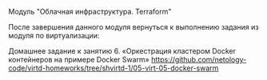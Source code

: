 Модуль "Облачная инфраструктура. Terraform"

После завершения данного модуля вернуться к выполнению задания из модуля по виртуализации:

Домашнее задание к занятию 6. «Оркестрация кластером Docker контейнеров на примере Docker Swarm»
https://github.com/netology-code/virtd-homeworks/tree/shvirtd-1/05-virt-05-docker-swarm